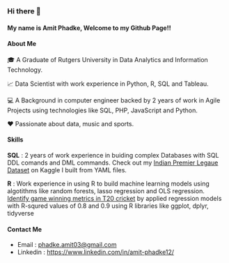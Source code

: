 ### Hi there 👋

#### My name is Amit Phadke, Welcome to my Github Page!! 

#### About Me

:mortar_board: A Graduate of Rutgers University in Data Analytics and Information Technology. 

:chart_with_upwards_trend: Data Scientist with work experience in Python, R, SQL and Tableau.

:computer: A Background in computer engineer backed by 2 years of work in Agile Projects using technologies like SQL, PHP, JavaScript and Python. 

:hearts: Passionate about data, music and sports. 

#### Skills

**SQL** : 2 years of work experience in buiding complex Databases with SQL DDL comands and DML commands. Check out my [Indian Premier Legaue Dataset]( https://www.kaggle.com/amitphadke1/ipl-database) on Kaggle I built from YAML files.

**R** : Work experience in using R to build machine learning models using algotithms like random forests, lasso regression and OLS regression.  [Identify game winning metrics in T20 cricket](https://github.com/amitp13/IPL-Linear-regression) by applied regression models with R-squred values of 0.8 and 0.9 using R libraries like ggplot, dplyr, tidyverse

#### Contact Me

- Email : phadke.amit03@gmail.com
- Linkedin : https://www.linkedin.com/in/amit-phadke12/

